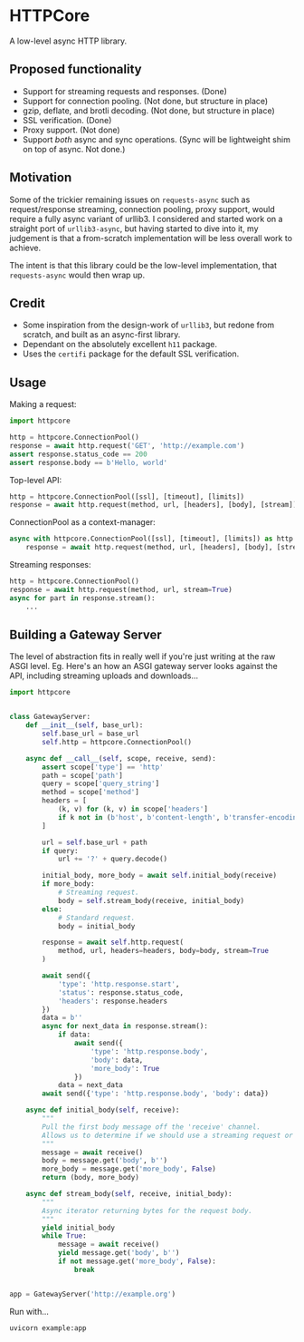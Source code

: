 # HTTPCore

A low-level async HTTP library.

## Proposed functionality

* Support for streaming requests and responses. (Done)
* Support for connection pooling. (Not done, but structure in place)
* gzip, deflate, and brotli decoding. (Not done, but structure in place)
* SSL verification. (Done)
* Proxy support. (Not done)
* Support *both* async and sync operations. (Sync will be lightweight shim on top of async. Not done.)

## Motivation

Some of the trickier remaining issues on `requests-async` such as request/response streaming, connection pooling, proxy support, would require a fully async variant of urllib3. I considered and started work on a straight port of `urllib3-async`, but having started to dive into it, my judgement is that a from-scratch implementation will be less overall work to achieve.

The intent is that this library could be the low-level implementation, that `requests-async` would then wrap up.

## Credit

* Some inspiration from the design-work of `urllib3`, but redone from scratch, and built as an async-first library.
* Dependant on the absolutely excellent `h11` package.
* Uses the `certifi` package for the default SSL verification.

## Usage

Making a request:

```python
import httpcore

http = httpcore.ConnectionPool()
response = await http.request('GET', 'http://example.com')
assert response.status_code == 200
assert response.body == b'Hello, world'
```

Top-level API:

```python
http = httpcore.ConnectionPool([ssl], [timeout], [limits])
response = await http.request(method, url, [headers], [body], [stream])
```

ConnectionPool as a context-manager:

```python
async with httpcore.ConnectionPool([ssl], [timeout], [limits]) as http:
    response = await http.request(method, url, [headers], [body], [stream])
```

Streaming responses:

```python
http = httpcore.ConnectionPool()
response = await http.request(method, url, stream=True)
async for part in response.stream():
    ...
```

## Building a Gateway Server

The level of abstraction fits in really well if you're just writing at
the raw ASGI level. Eg. Here's an how an ASGI gateway server looks against the
API, including streaming uploads and downloads...

```python
import httpcore


class GatewayServer:
    def __init__(self, base_url):
        self.base_url = base_url
        self.http = httpcore.ConnectionPool()

    async def __call__(self, scope, receive, send):
        assert scope['type'] == 'http'
        path = scope['path']
        query = scope['query_string']
        method = scope['method']
        headers = [
            (k, v) for (k, v) in scope['headers']
            if k not in (b'host', b'content-length', b'transfer-encoding')
        ]

        url = self.base_url + path
        if query:
            url += '?' + query.decode()

        initial_body, more_body = await self.initial_body(receive)
        if more_body:
            # Streaming request.
            body = self.stream_body(receive, initial_body)
        else:
            # Standard request.
            body = initial_body

        response = await self.http.request(
            method, url, headers=headers, body=body, stream=True
        )

        await send({
            'type': 'http.response.start',
            'status': response.status_code,
            'headers': response.headers
        })
        data = b''
        async for next_data in response.stream():
            if data:
                await send({
                    'type': 'http.response.body',
                    'body': data,
                    'more_body': True
                })
            data = next_data
        await send({'type': 'http.response.body', 'body': data})

    async def initial_body(self, receive):
        """
        Pull the first body message off the 'receive' channel.
        Allows us to determine if we should use a streaming request or not.
        """
        message = await receive()
        body = message.get('body', b'')
        more_body = message.get('more_body', False)
        return (body, more_body)

    async def stream_body(self, receive, initial_body):
        """
        Async iterator returning bytes for the request body.
        """
        yield initial_body
        while True:
            message = await receive()
            yield message.get('body', b'')
            if not message.get('more_body', False):
                break


app = GatewayServer('http://example.org')
```

Run with...

```shell
uvicorn example:app
```
